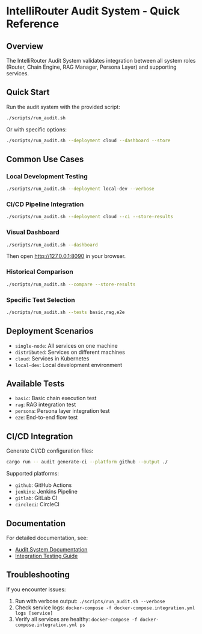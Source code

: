 # IntelliRouter Audit System - Quick Reference

## Overview

The IntelliRouter Audit System validates integration between all system roles (Router, Chain Engine, RAG Manager, Persona Layer) and supporting services.

## Quick Start

Run the audit system with the provided script:

```bash
./scripts/run_audit.sh
```

Or with specific options:

```bash
./scripts/run_audit.sh --deployment cloud --dashboard --store
```

## Common Use Cases

### Local Development Testing

```bash
./scripts/run_audit.sh --deployment local-dev --verbose
```

### CI/CD Pipeline Integration

```bash
./scripts/run_audit.sh --deployment cloud --ci --store-results
```

### Visual Dashboard

```bash
./scripts/run_audit.sh --dashboard
```

Then open http://127.0.0.1:8090 in your browser.

### Historical Comparison

```bash
./scripts/run_audit.sh --compare --store-results
```

### Specific Test Selection

```bash
./scripts/run_audit.sh --tests basic,rag,e2e
```

## Deployment Scenarios

- `single-node`: All services on one machine
- `distributed`: Services on different machines
- `cloud`: Services in Kubernetes
- `local-dev`: Local development environment

## Available Tests

- `basic`: Basic chain execution test
- `rag`: RAG integration test
- `persona`: Persona layer integration test
- `e2e`: End-to-end flow test

## CI/CD Integration

Generate CI/CD configuration files:

```bash
cargo run -- audit generate-ci --platform github --output ./
```

Supported platforms:
- `github`: GitHub Actions
- `jenkins`: Jenkins Pipeline
- `gitlab`: GitLab CI
- `circleci`: CircleCI

## Documentation

For detailed documentation, see:
- [Audit System Documentation](audit_system.md)
- [Integration Testing Guide](../INTEGRATION_TESTING.md)

## Troubleshooting

If you encounter issues:

1. Run with verbose output: `./scripts/run_audit.sh --verbose`
2. Check service logs: `docker-compose -f docker-compose.integration.yml logs [service]`
3. Verify all services are healthy: `docker-compose -f docker-compose.integration.yml ps`